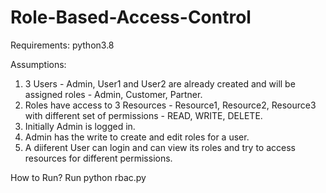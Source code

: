 # Role-Based-Access-Control

Requirements:
python3.8

Assumptions:
1. 3 Users - Admin, User1 and User2 are already created and will be assigned roles - Admin, Customer, Partner.
2. Roles have access to 3 Resources - Resource1, Resource2, Resource3 with different set of permissions - READ, WRITE, DELETE.
3. Initially Admin is logged in.
4. Admin has the write to create and edit roles for a user.
5. A diiferent User can login and can view its roles and try to access resources for different permissions.

How to Run?
Run python rbac.py 

